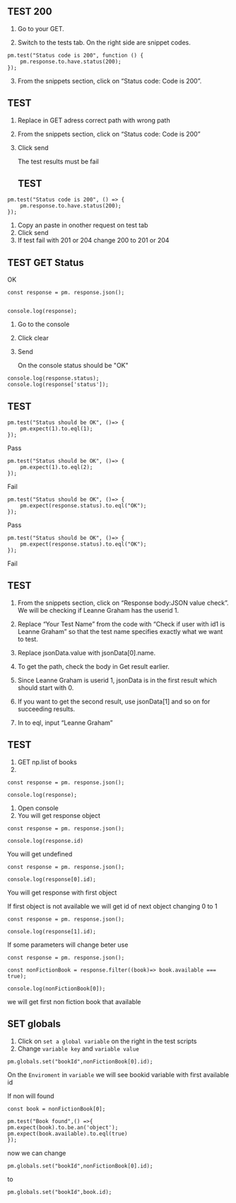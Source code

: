## TEST  200

1. Go to your GET.

2. Switch to the tests tab. On the right side are snippet codes.
```
pm.test("Status code is 200", function () {
    pm.response.to.have.status(200);
});
```

3. From the snippets section, click on “Status code: Code is 200”.

## TEST 

1. Replace in GET adress correct path with wrong path 
   
2. From the snippets section, click on “Status code: Code is 200”
   
3. Click send
   
   The test results must be fail


   ## TEST

```
pm.test("Status code is 200", () => {
    pm.response.to.have.status(200);
});
```
1. Copy an paste in onother request on test tab
2. Click send 
3. 
   If test fail with 201 or 204 change 200 to 201 or 204



## TEST  GET Status
OK

```
const response = pm. response.json();


console.log(response);

```

1. Go to the console 
   
2. Click clear
   
3. Send 
   
   On the console status should be "OK" 
```
console.log(response.status);
console.log(response['status']);
```
## TEST 
```
pm.test("Status should be OK", ()=> {
    pm.expect(1).to.eql(1);
});
```
Pass
```
pm.test("Status should be OK", ()=> {
    pm.expect(1).to.eql(2);
});
```
Fail

```
pm.test("Status should be OK", ()=> {
    pm.expect(response.status).to.eql("OK");
});
```
Pass

```
pm.test("Status should be OK", ()=> {
    pm.expect(response.status).to.eql("OK");
});
```
Fail


## TEST 

1. From the snippets section, click on “Response body:JSON value check”. We will be checking if Leanne Graham has the userid 1.

2. Replace “Your Test Name” from the code with “Check if user with id1 is Leanne Graham” so that the test name specifies exactly what we want to test.

3. Replace jsonData.value with jsonData[0].name. 

4. To get the path, check the body in Get result earlier. 

5. Since Leanne Graham is userid 1, jsonData is in the first result which should start with 0. 

6. If you want to get the second result, use jsonData[1] and so on for succeeding results.

7. In to eql, input “Leanne Graham”


## TEST 

1. GET np.list of books
2. 

```
const response = pm. response.json();

console.log(response);
```
1. Open console
2. You will get response object
 

```
const response = pm. response.json();

console.log(response.id)
```
You will get undefined


```
const response = pm. response.json();

console.log(response[0].id);

```

You will get response with first object 


If first object is not available 
we will get id of next object changing 0 to 1 

```
const response = pm. response.json();

console.log(response[1].id);

```
If some parameters will change beter use 

```
const response = pm. response.json();

const nonFictionBook = response.filter((book)=> book.available === true);

console.log(nonFictionBook[0]);

```
we will get first non fiction book that available

## SET globals
1. Click on `set a global variable` on the right in the test scripts
2. Change `variable key` and `variable value`

```
pm.globals.set("bookId",nonFictionBook[0].id);
```
On the `Enviroment` in `variable` we will see bookid variable with first available id

If non will found
```
const book = nonFictionBook[0];

pm.test("Book found",() =>{
pm.expect(book).to.be.an('object');
pm.expect(book.available).to.eql(true)
});
```

now we can change 

```
pm.globals.set("bookId",nonFictionBook[0].id);
``` 

to 

```
pm.globals.set("bookId",book.id);
```